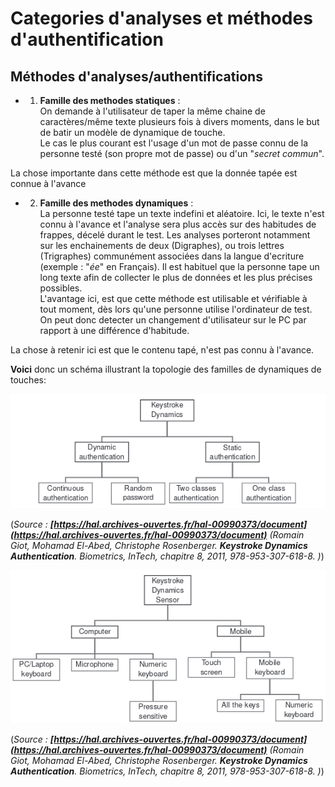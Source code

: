 # Categories d'analyses et méthodes d'authentification

## Méthodes d'analyses/authentifications
- 1. **Famille des methodes statiques** :  
On demande à l'utilisateur de taper la même chaine de caractères/même texte plusieurs fois à divers moments, dans le but de batir un modèle de dynamique de touche.     
Le cas le plus courant est l'usage d'un mot de passe connu de la personne testé (son propre mot de passe) ou d'un "*secret commun*".

La chose importante dans cette méthode est que la donnée tapée est connue à l'avance

- 2. **Famille des methodes dynamiques** :     
La personne testé tape un texte indefini et aléatoire. Ici, le texte n'est connu à l'avance et l'analyse sera plus accès sur des habitudes de frappes, décelé durant le test. Les analyses porteront notamment sur les enchainements de deux (Digraphes), ou trois lettres (Trigraphes) communément associées dans la langue d'ecriture (exemple : "*ée*" en Français). Il est habituel que la personne tape un long texte afin de collecter le plus de données et les plus précises possibles.    
L'avantage ici, est que cette méthode est utilisable et vérifiable à tout moment, dès lors qu'une personne  utilise l'ordinateur de test. On peut donc detecter un changement d'utilisateur sur le PC par rapport à une différence d'habitude.

La chose à retenir ici est que le contenu tapé, n'est pas connu à l'avance.

**Voici** donc un schéma illustrant la topologie des familles de dynamiques de touches:     

![Topologie des familles de dynamique de touches](src/Arbre)

(*Source : **[https://hal.archives-ouvertes.fr/hal-00990373/document](https://hal.archives-ouvertes.fr/hal-00990373/document)** (Romain Giot, Mohamad El-Abed, Christophe Rosenberger. **Keystroke Dynamics Authentication**.
Biometrics, InTech, chapitre 8, 2011, 978-953-307-618-8. )*)

![Topologie des capteurs utilisées en dynamique des touches](src/Sensor.png)

(*Source : **[https://hal.archives-ouvertes.fr/hal-00990373/document](https://hal.archives-ouvertes.fr/hal-00990373/document)** (Romain Giot, Mohamad El-Abed, Christophe Rosenberger. **Keystroke Dynamics Authentication**.
Biometrics, InTech, chapitre 8, 2011, 978-953-307-618-8. )*)

